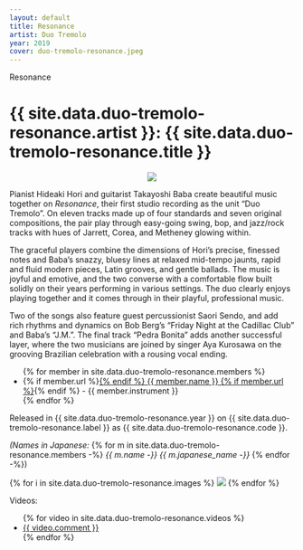 ```yaml
---
layout: default
title: Resonance
artist: Duo Tremolo
year: 2019
cover: duo-tremolo-resonance.jpeg
---
```

Resonance



# {{ site.data.duo-tremolo-resonance.artist }}: {{ site.data.duo-tremolo-resonance.title }}


<p align="center">
<img src="/assets/images/{{ site.data.duo-tremolo-resonance.cover }}">
</p>

Pianist Hideaki Hori and guitarist Takayoshi Baba create beautiful music together on <em>Resonance</em>, their first studio recording as the unit “Duo Tremolo”. On eleven tracks made up of four standards and seven original compositions, the pair play through easy-going swing, bop, and jazz/rock tracks with hues of Jarrett, Corea, and Metheney glowing within.

The graceful players combine the dimensions of Hori’s precise, finessed notes and Baba’s snazzy, bluesy lines at relaxed mid-tempo jaunts, rapid and fluid modern pieces, Latin grooves, and gentle ballads. The music is joyful and emotive, and the two converse with a comfortable flow built solidly on their years performing in various settings. The duo clearly enjoys playing together and it comes through in their playful, professional music.

Two of the songs also feature guest percussionist Saori Sendo, and add rich rhythms and dynamics on Bob Berg’s “Friday Night at the Cadillac Club” and Baba’s “J.M.”. The final track “Pedra Bonita” adds another successful layer, where the two musicians are joined by singer Aya Kurosawa on the grooving Brazilian celebration with a rousing vocal ending.



<ul>
{% for member in site.data.duo-tremolo-resonance.members %}
<li>
{% if member.url %}<a href="{{ member.url }}">{% endif %}
{{ member.name }}
{% if member.url %}</a>{% endif %}
 - {{ member.instrument }}</li>
{% endfor %}
</ul>

Released in {{ site.data.duo-tremolo-resonance.year }} on {{ site.data.duo-tremolo-resonance.label }} as {{ site.data.duo-tremolo-resonance.code }}.

<em>(Names in Japanese:</em>
{% for m in site.data.duo-tremolo-resonance.members -%}
<em>{{ m.name -}}&nbsp;{{ m.japanese_name -}}</em>
{% endfor -%})



{% for i in site.data.duo-tremolo-resonance.images %}
<img src="/assets/images/{{ i }}">
{% endfor %}

Videos:
<ul>
{% for video in site.data.duo-tremolo-resonance.videos %}
<li><a href="{{ video.url }}">{{ video.comment }}</a></li>
{% endfor %}
</ul>
